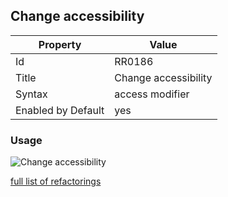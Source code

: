 ## Change accessibility

Property | Value
--- | ---
Id|RR0186
Title|Change accessibility
Syntax|access modifier
Enabled by Default|yes

### Usage

![Change accessibility](../../images/refactorings/ChangeAccessibility.png)

[full list of refactorings](Refactorings.md)